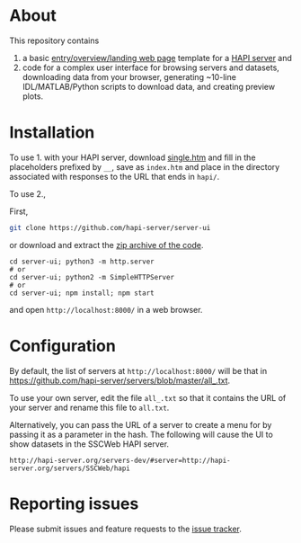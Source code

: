 # About

This repository contains

1. a basic [entry/overview/landing web page](https://github.com/hapi-server/data-specification/blob/master/hapi-dev/HAPI-data-access-spec-dev.md) template for a [HAPI server](http://hapi-server.org/) and
2. code for a complex user interface for browsing servers and datasets, downloading data from your browser, generating \~10-line IDL/MATLAB/Python scripts to download data, and creating preview plots.

# Installation

To use 1. with your HAPI server, download [single.htm](https://raw.githubusercontent.com/hapi-server/server-ui/master/single.htm) and fill in the placeholders prefixed by `__`, save as `index.htm` and place in the directory associated with responses to the URL that ends in `hapi/`.

To use 2.,

First,

```bash
git clone https://github.com/hapi-server/server-ui
```

or download and extract the [zip archive of the code](https://github.com/hapi-server/server-nodejs/archive/master.zip).

```
cd server-ui; python3 -m http.server
# or
cd server-ui; python2 -m SimpleHTTPServer
# or
cd server-ui; npm install; npm start
```

and open `http://localhost:8000/` in a web browser.

# Configuration

By default, the list of servers at `http://localhost:8000/` will be that in https://github.com/hapi-server/servers/blob/master/all_.txt.

To use your own server, edit the file `all_.txt` so that it contains the URL of your server and rename this file to `all.txt`.

Alternatively, you can pass the URL of a server to create a menu for by passing it as a parameter in the hash. The following will cause the UI to show datasets in the SSCWeb HAPI server.

`http://hapi-server.org/servers-dev/#server=http://hapi-server.org/servers/SSCWeb/hapi`

# Reporting issues

Please submit issues and feature requests to the [issue tracker](https://github.com/hapi-server/server-ui/issues).
